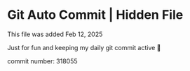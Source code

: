 # Git Auto Commit | Hidden File

This file was added Feb 12, 2025

Just for fun and keeping my daily git commit active 🤪

commit number: 318055
